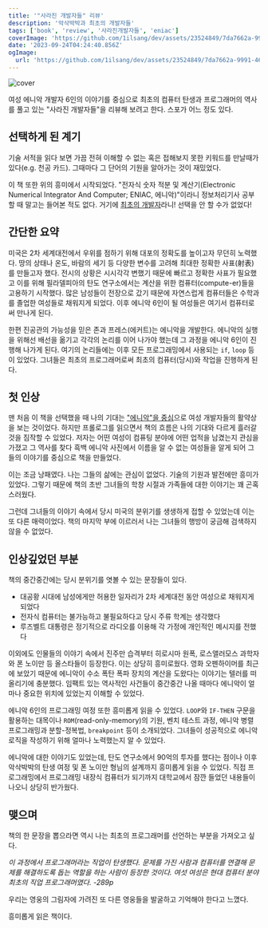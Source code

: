 ```yaml
---
title: '"사라진 개발자들" 리뷰'
description: '악삭박박과 최초의 개발자들'
tags: ['book', 'review', '사라진개발자들', 'eniac']
coverImage: 'https://github.com/1ilsang/dev/assets/23524849/7da7662a-9991-467b-b7bc-cfd8819da792'
date: '2023-09-24T04:24:40.856Z'
ogImage:
  url: 'https://github.com/1ilsang/dev/assets/23524849/7da7662a-9991-467b-b7bc-cfd8819da792'
---
```


<img class="cover" src="https://github.com/1ilsang/dev/assets/23524849/38f64546-9be7-4908-b95d-0d4b963e4160" alt="cover" />

여성 에니악 개발자 6인의 이야기를 중심으로 최초의 컴퓨터 탄생과 프로그래머의 역사를 풀고 있는 "사라진 개발자들"을 리뷰해 보려고 한다. 스포가 어느 정도 있다.

## 선택하게 된 계기

기술 서적을 읽다 보면 가끔 전혀 이해할 수 없는 혹은 접해보지 못한 키워드를 만날때가 있다(e.g. 천공 카드). 그때마다 그 단어의 기원을 알아가는 것이 재밌었다.

이 책 또한 위의 흥미에서 시작되었다. "전자식 숫자 적분 및 계산기(Electronic Numerical Integrator And Computer; ENIAC, 에니악)"이라니 정보처리기사 공부할 때 말고는 들어본 적도 없다. 거기에 <u>최초의 개발자</u>라니! 선택을 안 할 수가 없었다!

## 간단한 요약

미국은 2차 세계대전에서 우위를 점하기 위해 대포의 정확도를 높이고자 무던히 노력했다. 땅의 상태나 온도, 바람의 세기 등 다양한 변수를 고려해 최대한 정확한 사표(射表)를 만들고자 했다. 전시의 상황은 시시각각 변했기 때문에 빠르고 정확한 사표가 필요했고 이를 위해 필라델피아의 탄도 연구소에서는 계산을 위한 컴퓨터(compute-er)들을 고용하기 시작했다. 많은 남성들이 전장으로 갔기 때문에 자연스럽게 컴퓨터들은 수학과를 졸업한 여성들로 채워지게 되었다. 이후 에니악 6인이 될 여성들은 여기서 컴퓨터로써 만나게 된다.

한편 진공관의 가능성을 믿은 존과 프레스(에커트)는 에니악을 개발한다. 에니악의 실행을 위해선 배선을 옮기고 각각의 논리를 이어 나가야 했는데 그 과정을 에니악 6인이 진행해 나가게 된다. 여기의 논리들에는 이후 모든 프로그래밍에서 사용되는 `if`, `loop` 등이 있었다. 그녀들은 최초의 프로그래머로써 최초의 컴퓨터(당시)와 작업을 진행하게 된다.

## 첫 인상

맨 처음 이 책을 선택했을 때 나의 기대는 <u>"에니악"을 중심</u>으로 여성 개발자들의 활약상을 보는 것이었다. 하지만 프롤로그를 읽으면서 책의 흐름은 나의 기대와 다르게 흘러갈 것을 짐작할 수 있었다. 저자는 어떤 여성이 컴퓨팅 분야에 어떤 업적을 남겼는지 관심을 가졌고 그 역사를 찾다 흑백 에니악 사진에서 이름을 알 수 없는 여성들을 알게 되어 그들의 이야기를 중심으로 책을 만들었다.

이는 조금 낭패였다. 나는 그들의 삶에는 관심이 없었다. 기술의 기원과 발전에만 흥미가 있었다. 그렇기 때문에 책의 초반 그녀들의 학창 시절과 가족들에 대한 이야기는 꽤 곤혹스러웠다.

그런데 그녀들의 이야기 속에서 당시 미국의 분위기를 생생하게 접할 수 있었는데 이는 또 다른 매력이었다. 책의 마지막 부에 이르러서 나는 그녀들의 행방이 궁금해 검색하지 않을 수 없었다.

## 인상깊었던 부분

책의 중간중간에는 당시 분위기를 엿볼 수 있는 문장들이 있다.

- 대공황 시대에 남성에게만 허용한 일자리가 2차 세계대전 동안 여성으로 채워지게 되었다
- 전자식 컴퓨터는 불가능하고 불필요하다고 당시 주류 학계는 생각했다
- 루즈벨트 대통령은 정기적으로 라디오를 이용해 각 가정에 개인적인 메시지를 전했다

이외에도 인물들의 이야기 속에서 진주만 습격부터 히로시마 원폭, 로스앨러모스 과학자와 폰 노이만 등 올스타들이 등장한다. 이는 상당히 흥미로웠다. 영화 오펜하이머를 최근에 보았기 때문에 에니악이 수소 폭탄 폭파 장치의 계산을 도왔다는 이야기는 텔러를 떠올리기에 충분했다. 임팩트 있는 역사적인 사건들이 중간중간 나올 때마다 에니악이 얼마나 중요한 위치에 있었는지 이해할 수 있었다.

에니악 6인의 프로그래밍 여정 또한 흥미롭게 읽을 수 있었다. `LOOP`와 `IF-THEN` 구문을 활용하는 대목이나 `ROM`(read-only-memory)의 기원, 벤치 테스트 과정, 에니악 병렬 프로그래밍과 분할-정복법, `breakpoint` 등이 소개되었다. 그녀들이 성공적으로 에니악 로직을 작성하기 위해 얼마나 노력했는지 알 수 있었다.

에니악에 대한 이야기도 있었는데, 탄도 연구소에서 90억의 투자를 했다는 점이나 이후 악삭박박의 탄생 여정 및 폰 노이만 형님의 설계까지 흥미롭게 읽을 수 있었다. 직접 프로그래밍에서 프로그래밍 내장식 컴퓨터가 되기까지 대학교에서 잠깐 들었던 내용들이 나오니 상당히 반가웠다.

## 맺으며

책의 한 문장을 뽑으라면 역시 나는 최초의 프로그래머를 선언하는 부분을 가져오고 싶다.

<i>이 과정에서 프로그래머라는 직업이 탄생했다. 문제를 가진 사람과 컴퓨터를 연결해 문제를 해결하도록 돕는 역할을 하는 사람이 등장한 것이다. 여섯 여성은 현대 컴퓨터 분야 최초의 직업 프로그래머였다. -289p</i>

우리는 영웅의 그림자에 가려진 또 다른 영웅들을 발굴하고 기억해야 한다고 느꼈다.

흥미롭게 읽은 책이다.
